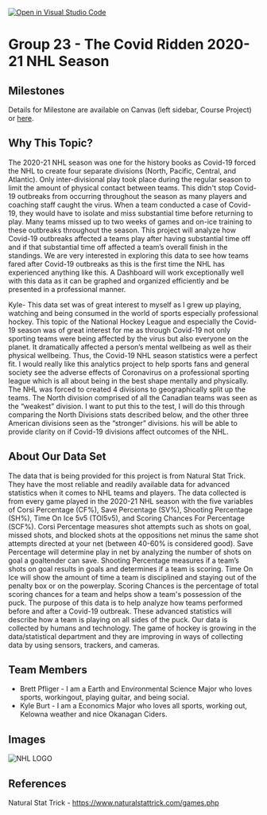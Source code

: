 [![Open in Visual Studio Code](https://classroom.github.com/assets/open-in-vscode-f059dc9a6f8d3a56e377f745f24479a46679e63a5d9fe6f495e02850cd0d8118.svg)](https://classroom.github.com/online_ide?assignment_repo_id=5829085&assignment_repo_type=AssignmentRepo)
# Group 23 - The Covid Ridden 2020-21 NHL Season

## Milestones

Details for Milestone are available on Canvas (left sidebar, Course Project) or [here](https://firas.moosvi.com/courses/data301/project/milestone01.html).

## Why This Topic?

The 2020-21 NHL season was one for the history books as Covid-19 forced the NHL to create four separate divisions (North, Pacific, Central, and Atlantic). Only inter-divisional play took place during the regular season to limit the amount of physical contact between teams. This didn't stop Covid-19 outbreaks from occurring throughout the season as many players and coaching staff caught the virus. When a team conducted a case of Covid-19, they would have to isolate and miss substantial time before returning to play. Many teams missed up to two weeks of games and on-ice training to these outbreaks throughout the season. This project will analyze how Covid-19 outbreaks affected a teams play after having substantial time off and if that substantial time off affected a team’s overall finish in the standings. We are very interested in exploring this data to see how teams fared after Covid-19 outbreaks as this is the first time the NHL has experienced anything like this. A Dashboard will work exceptionally well with this data as it can be graphed and organized efficiently and be presented in a professional manner.  

Kyle- This data set was of great interest to myself as I grew up playing, watching and being consumed in the world of sports especially professional hockey. This topic of the National Hockey League and especially the Covid-19 season was of great interest for me as through Covid-19 not only sporting teams were being affected by the virus but also everyone on the planet. It dramatically affected a person’s mental wellbeing as well as their physical wellbeing. Thus, the Covid-19 NHL season statistics were a perfect fit. I would really like this analytics project to help sports fans and general society see the adverse effects of Coronavirus on a professional sporting league which is all about being in the best shape mentally and physically. The NHL was forced to created 4 divisions to geographically split up the teams. The North division comprised of all the Canadian teams was seen as the “weakest” division. I want to put this to the test, I will do this through comparing the North Divisions stats described below, and the other three American divisions seen as the “stronger” divisions.  his will be able to provide clarity on if Covid-19 divisions affect outcomes of the NHL.


## About Our Data Set

The data that is being provided for this project is from Natural Stat Trick. They have the most reliable and readily available data for advanced statistics when it comes to NHL teams and players. The data collected is from every game played in the 2020-21 NHL season with the five variables of Corsi Percentage (CF%), Save Percentage (SV%), Shooting Percentage (SH%), Time On Ice 5v5 (TOI5v5), and Scoring Chances For Percentage (SCF%). Corsi Percentage measures shot attempts such as shots on goal, missed shots, and blocked shots at the oppositions net minus the same shot attempts directed at your net (between 40-60% is considered good). Save Percentage will determine play in net by analyzing the number of shots on goal a goaltender can save. Shooting Percentage measures if a team’s shots on goal results in goals and determines if a team is scoring. Time On Ice will show the amount of time a team is disciplined and staying out of the penalty box or on the powerplay. Scoring Chances is the percentage of total scoring chances for a team and helps show a team's possession of the puck. The purpose of this data is to help analyze how teams performed before and after a Covid-19 outbreak. These advanced statistics will describe how a team is playing on all sides of the puck. Our data is collected by humans and technology. The game of hockey is growing in the data/statistical department and they are improving in ways of collecting data by using sensors, trackers, and cameras.      


## Team Members

- Brett Pfliger - I am a Earth and Environmental Science Major who loves sports, workingout, playing guitar, and being social.
- Kyle Burt - I am a Economics Major who loves all sports, working out, Kelowna weather and nice Okanagan Ciders. 


## Images

![NHL LOGO](https://user-images.githubusercontent.com/90356931/136103389-33e1d983-ae09-483a-8386-e9f5f0ab7a9e.png)

## References

Natural Stat Trick - https://www.naturalstattrick.com/games.php



